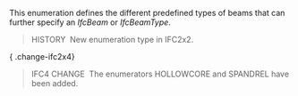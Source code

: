 This enumeration defines the different predefined types of beams that can further specify an _IfcBeam_ or _IfcBeamType_.

> HISTORY&nbsp; New enumeration type in IFC2x2.

{ .change-ifc2x4}
> IFC4 CHANGE&nbsp; The enumerators HOLLOWCORE and SPANDREL have been added.